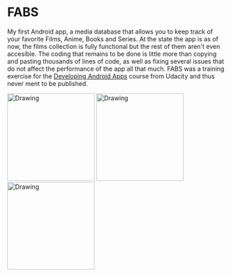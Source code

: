 # FABS

My first Android app, a media database that allows you to keep track of your favorite Films, Anime, Books and Series. At the state the app is as of now, the films collection is fully functional but the rest of them aren't even accesible. The coding that remains to be done is little more than copying and pasting thousands of lines of code, as well as fixing several issues that do not affect the performance of the app all that much. FABS was a training exercise for the <a href="https://eu.udacity.com/course/new-android-fundamentals--ud851">Developing Android Apps</a> course from Udacity and thus never ment to be published.

<img src="https://cloud.githubusercontent.com/assets/10849050/18600136/50b326ba-7c5c-11e6-9841-73169b641794.png" alt="Drawing" width= 200px/> <img src="https://cloud.githubusercontent.com/assets/10849050/18600138/50b77aa8-7c5c-11e6-98d5-bb771d46c51a.png" alt="Drawing" width= 200px/> <img src="https://cloud.githubusercontent.com/assets/10849050/18600137/50b4789e-7c5c-11e6-81be-2f9b20ca9895.png" alt="Drawing" width= 200px/>
